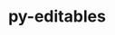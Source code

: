---
title: "py-editables"
layout: cache
categories: [package, develop]
meta: {"compilers": ["gcc@11.4.0", "gcc@7.3.1", "gcc@9.4.0", "none"], "num_specs": 181, "num_specs_by_stack": {"aws-isc": 2, "aws-isc-aarch64": 2, "data-vis-sdk": 9, "developer-tools-darwin": 8, "e4s": 27, "e4s-neoverse-v2": 10, "e4s-neoverse_v1": 8, "e4s-oneapi": 9, "e4s-power": 3, "hep": 10, "ml-darwin-aarch64-mps": 24, "ml-linux-aarch64-cpu": 30, "ml-linux-aarch64-cuda": 29, "ml-linux-x86_64-cpu": 26, "ml-linux-x86_64-cuda": 26, "ml-linux-x86_64-rocm": 18, "radiuss": 20, "root": 181}, "oss": ["amzn2", "sequoia", "ubuntu18.04", "ubuntu20.04", "ubuntu22.04", "ubuntu24.04"], "platforms": ["darwin", "linux"], "stacks": ["aws-isc", "aws-isc-aarch64", "data-vis-sdk", "developer-tools-darwin", "e4s", "e4s-neoverse-v2", "e4s-neoverse_v1", "e4s-oneapi", "e4s-power", "hep", "ml-darwin-aarch64-mps", "ml-linux-aarch64-cpu", "ml-linux-aarch64-cuda", "ml-linux-x86_64-cpu", "ml-linux-x86_64-cuda", "ml-linux-x86_64-rocm", "radiuss", "root"], "targets": ["aarch64", "neoverse_v1", "neoverse_v2", "ppc64le", "x86_64_v3"], "versions": ["0.5"]}
spec_details: [{"compiler": "none", "hash": "25ktszzqxfqcycybd5xafcwsm4tcqwqe", "os": "ubuntu24.04", "platform": "linux", "size": "-", "stacks": ["ml-linux-x86_64-cpu", "ml-linux-x86_64-cuda", "root"], "target": "x86_64_v3", "variants": ["build_system=python_pip"], "versions": ["0.5"]}, {"compiler": "none", "hash": "26wfiyw7ftwmch4ewnalbyfe2efypdc2", "os": "ubuntu18.04", "platform": "linux", "size": "-", "stacks": ["radiuss", "root"], "target": "x86_64_v3", "variants": ["build_system=python_pip"], "versions": ["0.5"]}, {"compiler": "none", "hash": "27hmwpf5ryegfi7abb2ag765r5nmfeer", "os": "ubuntu22.04", "platform": "linux", "size": "-", "stacks": ["e4s-neoverse-v2", "root"], "target": "neoverse_v2", "variants": ["build_system=python_pip"], "versions": ["0.5"]}, {"compiler": "none", "hash": "2ajg5efimkywiegi3ex772kj4sxb3cda", "os": "ubuntu24.04", "platform": "linux", "size": "-", "stacks": ["ml-linux-x86_64-cpu", "ml-linux-x86_64-cuda", "ml-linux-x86_64-rocm", "root"], "target": "x86_64_v3", "variants": ["build_system=python_pip"], "versions": ["0.5"]}, {"compiler": "none", "hash": "2jcmojidnsgwh7ofliugdv2wfk2sychg", "os": "ubuntu24.04", "platform": "linux", "size": "-", "stacks": ["ml-linux-aarch64-cpu", "root"], "target": "aarch64", "variants": ["build_system=python_pip"], "versions": ["0.5"]}, {"compiler": "none", "hash": "2vx4fn4fqkzzzdrng5jhhgue4ss5ang3", "os": "ubuntu24.04", "platform": "linux", "size": "-", "stacks": ["ml-linux-x86_64-cpu", "ml-linux-x86_64-cuda", "root"], "target": "x86_64_v3", "variants": ["build_system=python_pip"], "versions": ["0.5"]}, {"compiler": "none", "hash": "2xkhlerr2trbobilgjulgmp7ls7mh55u", "os": "ubuntu24.04", "platform": "linux", "size": "-", "stacks": ["ml-linux-aarch64-cpu", "ml-linux-aarch64-cuda", "root"], "target": "aarch64", "variants": ["build_system=python_pip"], "versions": ["0.5"]}, {"compiler": "none", "hash": "3dmwjbmzg7oxsww62do7rucfr6o4ypws", "os": "ubuntu22.04", "platform": "linux", "size": "-", "stacks": ["e4s-neoverse-v2", "root"], "target": "neoverse_v2", "variants": ["build_system=python_pip"], "versions": ["0.5"]}, {"compiler": "none", "hash": "3jitlhbrky6od33f4h7h5vdrt6kijkn2", "os": "ubuntu22.04", "platform": "linux", "size": "-", "stacks": ["e4s-neoverse-v2", "root"], "target": "neoverse_v2", "variants": ["build_system=python_pip"], "versions": ["0.5"]}, {"compiler": "none", "hash": "3wgrtfjl7rtapasohem57vzhsp6ikqkm", "os": "ubuntu22.04", "platform": "linux", "size": "-", "stacks": ["e4s", "root"], "target": "x86_64_v3", "variants": ["build_system=python_pip"], "versions": ["0.5"]}, {"compiler": "none", "hash": "4e3hghirheke4lxlee2pnngcahsfvvlx", "os": "ubuntu24.04", "platform": "linux", "size": "-", "stacks": ["ml-linux-aarch64-cpu", "ml-linux-aarch64-cuda", "root"], "target": "aarch64", "variants": ["build_system=python_pip"], "versions": ["0.5"]}, {"compiler": "none", "hash": "4mvys3okjoh23pmk5dzd5e3btrvvpc77", "os": "ubuntu24.04", "platform": "linux", "size": "-", "stacks": ["ml-linux-x86_64-cpu", "ml-linux-x86_64-cuda", "ml-linux-x86_64-rocm", "root"], "target": "x86_64_v3", "variants": ["build_system=python_pip"], "versions": ["0.5"]}, {"compiler": "none", "hash": "4tw2gtqncn76s7wlzc2mkjcclrchs7d4", "os": "ubuntu18.04", "platform": "linux", "size": "-", "stacks": ["radiuss", "root"], "target": "x86_64_v3", "variants": ["build_system=python_pip"], "versions": ["0.5"]}, {"compiler": "none", "hash": "4y3hipzgldy4bllodlw63ta5yrdfgeyi", "os": "ubuntu24.04", "platform": "linux", "size": "-", "stacks": ["ml-linux-aarch64-cpu", "ml-linux-aarch64-cuda", "root"], "target": "aarch64", "variants": ["build_system=python_pip"], "versions": ["0.5"]}, {"compiler": "none", "hash": "5vimuhmgamtnjochgonldsqb46frlshd", "os": "sequoia", "platform": "darwin", "size": "-", "stacks": ["ml-darwin-aarch64-mps", "root"], "target": "aarch64", "variants": ["build_system=python_pip"], "versions": ["0.5"]}, {"compiler": "none", "hash": "6kq3c6v5657nvzweg5hrxcwwdplxpm6l", "os": "ubuntu22.04", "platform": "linux", "size": "-", "stacks": ["hep", "root"], "target": "x86_64_v3", "variants": ["build_system=python_pip"], "versions": ["0.5"]}, {"compiler": "none", "hash": "6ktbuopfgcy7qky5dlqurdceb445b7p7", "os": "ubuntu22.04", "platform": "linux", "size": "-", "stacks": ["e4s-oneapi", "root"], "target": "x86_64_v3", "variants": ["build_system=python_pip"], "versions": ["0.5"]}, {"compiler": "gcc@11.4.0", "hash": "6qjrrpkihzfayqhfwopwwcujrrb3d5kf", "os": "ubuntu22.04", "platform": "linux", "size": "-", "stacks": ["e4s-neoverse_v1", "root"], "target": "neoverse_v1", "variants": ["build_system=python_pip"], "versions": ["0.5"]}, {"compiler": "none", "hash": "6rdph3235gp45lx5zvzg2ecwxgym2xpi", "os": "ubuntu18.04", "platform": "linux", "size": "-", "stacks": ["radiuss", "root"], "target": "x86_64_v3", "variants": ["build_system=python_pip"], "versions": ["0.5"]}, {"compiler": "gcc@7.3.1", "hash": "6z2ac2aujicgl3eyl2cknacv2rb3fkbw", "os": "amzn2", "platform": "linux", "size": "-", "stacks": ["aws-isc", "root"], "target": "x86_64_v3", "variants": ["build_system=python_pip"], "versions": ["0.5"]}, {"compiler": "none", "hash": "73svkpsyb6qxlho75xci7jyeudpsynmb", "os": "ubuntu22.04", "platform": "linux", "size": "-", "stacks": ["e4s-oneapi", "root"], "target": "x86_64_v3", "variants": ["build_system=python_pip"], "versions": ["0.5"]}, {"compiler": "none", "hash": "73w2fi4oi7fxqy6haclxvfvvhqan6sju", "os": "ubuntu24.04", "platform": "linux", "size": "-", "stacks": ["ml-linux-aarch64-cpu", "ml-linux-aarch64-cuda", "root"], "target": "aarch64", "variants": ["build_system=python_pip"], "versions": ["0.5"]}, {"compiler": "none", "hash": "75fyxlxuju33fptxpdpykslxc3sfyshi", "os": "ubuntu22.04", "platform": "linux", "size": "-", "stacks": ["e4s", "root"], "target": "x86_64_v3", "variants": ["build_system=python_pip"], "versions": ["0.5"]}, {"compiler": "none", "hash": "7cx5food3gde5las6elaaua4kn72piej", "os": "ubuntu22.04", "platform": "linux", "size": "-", "stacks": ["hep", "root"], "target": "x86_64_v3", "variants": ["build_system=python_pip"], "versions": ["0.5"]}, {"compiler": "none", "hash": "ak76nu46ah64zg6f5a223cgrafrdh3bn", "os": "ubuntu24.04", "platform": "linux", "size": "-", "stacks": ["ml-linux-x86_64-cpu", "ml-linux-x86_64-cuda", "ml-linux-x86_64-rocm", "root"], "target": "x86_64_v3", "variants": ["build_system=python_pip"], "versions": ["0.5"]}, {"compiler": "none", "hash": "aki5hkhw5qngta7hx2aevwkw2whczuoc", "os": "ubuntu24.04", "platform": "linux", "size": "-", "stacks": ["ml-linux-x86_64-cpu", "ml-linux-x86_64-cuda", "ml-linux-x86_64-rocm", "root"], "target": "x86_64_v3", "variants": ["build_system=python_pip"], "versions": ["0.5"]}, {"compiler": "none", "hash": "amaaaoj5llkkdsmxohlhpaj3q2hqcyjb", "os": "ubuntu24.04", "platform": "linux", "size": "-", "stacks": ["ml-linux-aarch64-cpu", "ml-linux-aarch64-cuda", "root"], "target": "aarch64", "variants": ["build_system=python_pip"], "versions": ["0.5"]}, {"compiler": "none", "hash": "aqsu3kqeqqd24tdmvjfhaqoxtb753fnf", "os": "ubuntu24.04", "platform": "linux", "size": "-", "stacks": ["ml-linux-x86_64-cpu", "ml-linux-x86_64-cuda", "root"], "target": "x86_64_v3", "variants": ["build_system=python_pip"], "versions": ["0.5"]}, {"compiler": "none", "hash": "arwipsmyfz7upmacb5eh3en5iai7e6ok", "os": "ubuntu22.04", "platform": "linux", "size": "-", "stacks": ["e4s", "root"], "target": "x86_64_v3", "variants": ["build_system=python_pip"], "versions": ["0.5"]}, {"compiler": "none", "hash": "bat6nieutydra5h4l27polhtinaasrqh", "os": "sequoia", "platform": "darwin", "size": "-", "stacks": ["developer-tools-darwin", "ml-darwin-aarch64-mps", "root"], "target": "aarch64", "variants": ["build_system=python_pip"], "versions": ["0.5"]}, {"compiler": "gcc@11.4.0", "hash": "bdowdnekpzsyskqfsxpt3loq6g5vyvrx", "os": "ubuntu22.04", "platform": "linux", "size": "-", "stacks": ["e4s-neoverse_v1", "root"], "target": "neoverse_v1", "variants": ["build_system=python_pip"], "versions": ["0.5"]}, {"compiler": "gcc@7.3.1", "hash": "bfe2jko3odozcwg4ldzeidd2fegnj6dp", "os": "amzn2", "platform": "linux", "size": "-", "stacks": ["aws-isc-aarch64", "root"], "target": "aarch64", "variants": ["build_system=python_pip"], "versions": ["0.5"]}, {"compiler": "none", "hash": "biagpoxpvby75nbelahdb3wjwoftbpxb", "os": "ubuntu24.04", "platform": "linux", "size": "-", "stacks": ["ml-linux-x86_64-cpu", "ml-linux-x86_64-cuda", "root"], "target": "x86_64_v3", "variants": ["build_system=python_pip"], "versions": ["0.5"]}, {"compiler": "none", "hash": "bj2h6iyhc5om7zj53vfom4amtreombut", "os": "ubuntu24.04", "platform": "linux", "size": "-", "stacks": ["ml-linux-aarch64-cpu", "ml-linux-aarch64-cuda", "root"], "target": "aarch64", "variants": ["build_system=python_pip"], "versions": ["0.5"]}, {"compiler": "none", "hash": "bjjjgbxq7oh2vhidqylfoblig4mynlpf", "os": "ubuntu24.04", "platform": "linux", "size": "-", "stacks": ["ml-linux-x86_64-cpu", "ml-linux-x86_64-rocm", "root"], "target": "x86_64_v3", "variants": ["build_system=python_pip"], "versions": ["0.5"]}, {"compiler": "none", "hash": "buuq4k5lun6yudfmhaizvum4mvot4wao", "os": "ubuntu24.04", "platform": "linux", "size": "-", "stacks": ["ml-linux-x86_64-cpu", "ml-linux-x86_64-cuda", "ml-linux-x86_64-rocm", "root"], "target": "x86_64_v3", "variants": ["build_system=python_pip"], "versions": ["0.5"]}, {"compiler": "none", "hash": "bwf37xtlrr6jzb5ip5bnh4fwukkpdqaa", "os": "ubuntu24.04", "platform": "linux", "size": "-", "stacks": ["ml-linux-aarch64-cpu", "ml-linux-aarch64-cuda", "root"], "target": "aarch64", "variants": ["build_system=python_pip"], "versions": ["0.5"]}, {"compiler": "none", "hash": "c2umtwxroaxozlq33nec26p5ajsjjo7x", "os": "ubuntu22.04", "platform": "linux", "size": "-", "stacks": ["e4s", "root"], "target": "x86_64_v3", "variants": ["build_system=python_pip"], "versions": ["0.5"]}, {"compiler": "none", "hash": "cawmk35wllw3xacpz7pgdg6ihcdnmmt6", "os": "ubuntu24.04", "platform": "linux", "size": "-", "stacks": ["ml-linux-aarch64-cpu", "ml-linux-aarch64-cuda", "root"], "target": "aarch64", "variants": ["build_system=python_pip"], "versions": ["0.5"]}, {"compiler": "none", "hash": "cewztvynq42dqviu5woxyaa6yab725xv", "os": "ubuntu24.04", "platform": "linux", "size": "-", "stacks": ["ml-linux-aarch64-cpu", "ml-linux-aarch64-cuda", "root"], "target": "aarch64", "variants": ["build_system=python_pip"], "versions": ["0.5"]}, {"compiler": "none", "hash": "cr7qzwyttwtfowaaju4ahyj27fvcxplj", "os": "ubuntu22.04", "platform": "linux", "size": "-", "stacks": ["e4s", "root"], "target": "x86_64_v3", "variants": ["build_system=python_pip"], "versions": ["0.5"]}, {"compiler": "none", "hash": "cxooiukw6n4evypwbedhou3zr7qjq53f", "os": "ubuntu22.04", "platform": "linux", "size": "-", "stacks": ["e4s", "root"], "target": "x86_64_v3", "variants": ["build_system=python_pip"], "versions": ["0.5"]}, {"compiler": "none", "hash": "d3p6lwnh4xzytottj6hv6y665ucyxlju", "os": "ubuntu22.04", "platform": "linux", "size": "-", "stacks": ["e4s", "root"], "target": "x86_64_v3", "variants": ["build_system=python_pip"], "versions": ["0.5"]}, {"compiler": "none", "hash": "d3ucb3ade7nel5oi2zu76lko6doyesqp", "os": "ubuntu24.04", "platform": "linux", "size": "-", "stacks": ["ml-linux-x86_64-cpu", "ml-linux-x86_64-cuda", "ml-linux-x86_64-rocm", "root"], "target": "x86_64_v3", "variants": ["build_system=python_pip"], "versions": ["0.5"]}, {"compiler": "none", "hash": "ddhlcoda26xumdq23ye7ervq4fqriqbb", "os": "ubuntu24.04", "platform": "linux", "size": "-", "stacks": ["ml-linux-x86_64-cpu", "ml-linux-x86_64-cuda", "ml-linux-x86_64-rocm", "root"], "target": "x86_64_v3", "variants": ["build_system=python_pip"], "versions": ["0.5"]}, {"compiler": "none", "hash": "detsobrt5pikgrkx7dncypgbq5kp7v6r", "os": "ubuntu24.04", "platform": "linux", "size": "-", "stacks": ["ml-linux-x86_64-cpu", "ml-linux-x86_64-cuda", "ml-linux-x86_64-rocm", "root"], "target": "x86_64_v3", "variants": ["build_system=python_pip"], "versions": ["0.5"]}, {"compiler": "none", "hash": "djxvg4m673yub4y2roybzyuuxbfmopta", "os": "ubuntu24.04", "platform": "linux", "size": "-", "stacks": ["ml-linux-aarch64-cpu", "ml-linux-aarch64-cuda", "root"], "target": "aarch64", "variants": ["build_system=python_pip"], "versions": ["0.5"]}, {"compiler": "none", "hash": "e2xhrtjjyouhejayxy46lrtjrkfaohse", "os": "ubuntu24.04", "platform": "linux", "size": "-", "stacks": ["ml-linux-aarch64-cpu", "ml-linux-aarch64-cuda", "root"], "target": "aarch64", "variants": ["build_system=python_pip"], "versions": ["0.5"]}, {"compiler": "none", "hash": "e7dyeeofyv2ooi4r3irooxdrvfphpsft", "os": "ubuntu24.04", "platform": "linux", "size": "-", "stacks": ["ml-linux-aarch64-cpu", "ml-linux-aarch64-cuda", "root"], "target": "aarch64", "variants": ["build_system=python_pip"], "versions": ["0.5"]}, {"compiler": "none", "hash": "eljk3l42b7gznvj5yffz26psysu4a7o2", "os": "ubuntu24.04", "platform": "linux", "size": "-", "stacks": ["ml-linux-aarch64-cpu", "ml-linux-aarch64-cuda", "root"], "target": "aarch64", "variants": ["build_system=python_pip"], "versions": ["0.5"]}, {"compiler": "none", "hash": "elvo3shbkejvzpzlfbtbjqcnfrmezp24", "os": "sequoia", "platform": "darwin", "size": "-", "stacks": ["ml-darwin-aarch64-mps", "root"], "target": "aarch64", "variants": ["build_system=python_pip"], "versions": ["0.5"]}, {"compiler": "none", "hash": "epckujae4hgf4pdrsnx25csevzrwj2ji", "os": "ubuntu22.04", "platform": "linux", "size": "-", "stacks": ["e4s", "root"], "target": "x86_64_v3", "variants": ["build_system=python_pip"], "versions": ["0.5"]}, {"compiler": "gcc@9.4.0", "hash": "f3xb3ncb5delopmkgcayvgvyrbmkagzt", "os": "ubuntu20.04", "platform": "linux", "size": "-", "stacks": ["e4s-power", "root"], "target": "ppc64le", "variants": ["build_system=python_pip"], "versions": ["0.5"]}, {"compiler": "none", "hash": "f4g5jfg646wbo23brnqroih5fh34rc4i", "os": "sequoia", "platform": "darwin", "size": "-", "stacks": ["ml-darwin-aarch64-mps", "root"], "target": "aarch64", "variants": ["build_system=python_pip"], "versions": ["0.5"]}, {"compiler": "none", "hash": "f5oyjiyskd62wp7mr7hveq52junkssq4", "os": "sequoia", "platform": "darwin", "size": "-", "stacks": ["ml-darwin-aarch64-mps", "root"], "target": "aarch64", "variants": ["build_system=python_pip"], "versions": ["0.5"]}, {"compiler": "none", "hash": "fdqt6blwmvzeirtfse6zkaodabweihdn", "os": "ubuntu22.04", "platform": "linux", "size": "-", "stacks": ["e4s", "root"], "target": "x86_64_v3", "variants": ["build_system=python_pip"], "versions": ["0.5"]}, {"compiler": "none", "hash": "ff322aae6x2rvjymkn4trwztfsoylxac", "os": "ubuntu24.04", "platform": "linux", "size": "-", "stacks": ["ml-linux-x86_64-cpu", "ml-linux-x86_64-cuda", "ml-linux-x86_64-rocm", "root"], "target": "x86_64_v3", "variants": ["build_system=python_pip"], "versions": ["0.5"]}, {"compiler": "none", "hash": "fiile2bnwp767uwx3ks5xnodp4blwvel", "os": "ubuntu20.04", "platform": "linux", "size": "-", "stacks": ["data-vis-sdk", "root"], "target": "x86_64_v3", "variants": ["build_system=python_pip"], "versions": ["0.5"]}, {"compiler": "none", "hash": "fnr5fiwy2a66n4qvx6s4qosmtfc2w646", "os": "ubuntu22.04", "platform": "linux", "size": "-", "stacks": ["e4s", "root"], "target": "x86_64_v3", "variants": ["build_system=python_pip"], "versions": ["0.5"]}, {"compiler": "none", "hash": "g5g7bk7syiofhf4tlfj5xvfexdmpexnt", "os": "ubuntu18.04", "platform": "linux", "size": "-", "stacks": ["radiuss", "root"], "target": "x86_64_v3", "variants": ["build_system=python_pip"], "versions": ["0.5"]}, {"compiler": "none", "hash": "gafcvt7hmnryg5leiv3ya5nutu6j5wsl", "os": "ubuntu24.04", "platform": "linux", "size": "-", "stacks": ["ml-linux-aarch64-cpu", "ml-linux-aarch64-cuda", "root"], "target": "aarch64", "variants": ["build_system=python_pip"], "versions": ["0.5"]}, {"compiler": "none", "hash": "gcabs6fl2js5gny6ujldnab4eees2p35", "os": "ubuntu22.04", "platform": "linux", "size": "-", "stacks": ["e4s-oneapi", "root"], "target": "x86_64_v3", "variants": ["build_system=python_pip"], "versions": ["0.5"]}, {"compiler": "none", "hash": "gmdzrnu2m772kudnmvurmngogw5lww3g", "os": "ubuntu22.04", "platform": "linux", "size": "-", "stacks": ["e4s-neoverse-v2", "root"], "target": "neoverse_v2", "variants": ["build_system=python_pip"], "versions": ["0.5"]}, {"compiler": "none", "hash": "gpwsrtw3sehj4un32xyvrzj44z5prpzl", "os": "ubuntu24.04", "platform": "linux", "size": "-", "stacks": ["ml-linux-aarch64-cpu", "ml-linux-aarch64-cuda", "root"], "target": "aarch64", "variants": ["build_system=python_pip"], "versions": ["0.5"]}, {"compiler": "gcc@7.3.1", "hash": "grlv27ckakqyzyvzmxc4iaiixo77r4oi", "os": "amzn2", "platform": "linux", "size": "-", "stacks": ["aws-isc", "root"], "target": "x86_64_v3", "variants": ["build_system=python_pip"], "versions": ["0.5"]}, {"compiler": "none", "hash": "gyvayypihffc3u7glvtxuui3swjksnoq", "os": "ubuntu24.04", "platform": "linux", "size": "-", "stacks": ["ml-linux-x86_64-cpu", "ml-linux-x86_64-cuda", "root"], "target": "x86_64_v3", "variants": ["build_system=python_pip"], "versions": ["0.5"]}, {"compiler": "none", "hash": "h4ie7nrr2vozccwhlumqdpbhwksvbjow", "os": "ubuntu22.04", "platform": "linux", "size": "-", "stacks": ["e4s-neoverse-v2", "root"], "target": "neoverse_v2", "variants": ["build_system=python_pip"], "versions": ["0.5"]}, {"compiler": "none", "hash": "h5zveovkggzbeg2idyzfk7jitnzd4pjk", "os": "ubuntu22.04", "platform": "linux", "size": "-", "stacks": ["e4s", "root"], "target": "x86_64_v3", "variants": ["build_system=python_pip"], "versions": ["0.5"]}, {"compiler": "gcc@11.4.0", "hash": "h7k4b6utudjwancpo2hhn4iowf53ewfl", "os": "ubuntu22.04", "platform": "linux", "size": "-", "stacks": ["e4s-neoverse_v1", "root"], "target": "neoverse_v1", "variants": ["build_system=python_pip"], "versions": ["0.5"]}, {"compiler": "none", "hash": "hgszjngvkomdu5vi7yy3p4uuuuvkjwsr", "os": "ubuntu22.04", "platform": "linux", "size": "-", "stacks": ["e4s-oneapi", "root"], "target": "x86_64_v3", "variants": ["build_system=python_pip"], "versions": ["0.5"]}, {"compiler": "none", "hash": "hlvyxby4vln4troesy74wondybel33cf", "os": "ubuntu24.04", "platform": "linux", "size": "-", "stacks": ["ml-linux-x86_64-cpu", "ml-linux-x86_64-cuda", "root"], "target": "x86_64_v3", "variants": ["build_system=python_pip"], "versions": ["0.5"]}, {"compiler": "none", "hash": "hnwoq3y6pxbh7ph7quhgozkyj3hvlglf", "os": "ubuntu20.04", "platform": "linux", "size": "-", "stacks": ["data-vis-sdk", "root"], "target": "x86_64_v3", "variants": ["build_system=python_pip"], "versions": ["0.5"]}, {"compiler": "none", "hash": "i63olcipdyjlptgfcwuzwz2sbme6vrca", "os": "ubuntu18.04", "platform": "linux", "size": "-", "stacks": ["radiuss", "root"], "target": "x86_64_v3", "variants": ["build_system=python_pip"], "versions": ["0.5"]}, {"compiler": "none", "hash": "i6dgsj4uhogigcif44fw4rsilsugmvkf", "os": "ubuntu24.04", "platform": "linux", "size": "-", "stacks": ["ml-linux-aarch64-cpu", "ml-linux-aarch64-cuda", "root"], "target": "aarch64", "variants": ["build_system=python_pip"], "versions": ["0.5"]}, {"compiler": "none", "hash": "ibm44rxgs47p3mrmcqpn2gj4yfhthxgj", "os": "ubuntu22.04", "platform": "linux", "size": "-", "stacks": ["e4s", "root"], "target": "x86_64_v3", "variants": ["build_system=python_pip"], "versions": ["0.5"]}, {"compiler": "none", "hash": "ifhidnj3sqkasugsmzbdjfsb3aiqt4kq", "os": "ubuntu22.04", "platform": "linux", "size": "-", "stacks": ["e4s-neoverse-v2", "root"], "target": "neoverse_v2", "variants": ["build_system=python_pip"], "versions": ["0.5"]}, {"compiler": "none", "hash": "ih5u2yu6jnaldjyio47yrxckttd6yqex", "os": "ubuntu18.04", "platform": "linux", "size": "-", "stacks": ["radiuss", "root"], "target": "x86_64_v3", "variants": ["build_system=python_pip"], "versions": ["0.5"]}, {"compiler": "gcc@9.4.0", "hash": "iq3pxxwvj6glm2p5tddsmctuspt4mp75", "os": "ubuntu20.04", "platform": "linux", "size": "-", "stacks": ["e4s-power", "root"], "target": "ppc64le", "variants": ["build_system=python_pip"], "versions": ["0.5"]}, {"compiler": "none", "hash": "itazuu3vkzolvlb3p272x63zjevtglca", "os": "ubuntu20.04", "platform": "linux", "size": "-", "stacks": ["data-vis-sdk", "root"], "target": "x86_64_v3", "variants": ["build_system=python_pip"], "versions": ["0.5"]}, {"compiler": "none", "hash": "iyfunf5nbmrsuejswv726nyo6cqg6asn", "os": "ubuntu22.04", "platform": "linux", "size": "-", "stacks": ["e4s", "root"], "target": "x86_64_v3", "variants": ["build_system=python_pip"], "versions": ["0.5"]}, {"compiler": "none", "hash": "iz6hlj4mrcjwjz5hcauqyn6skc3bwgxl", "os": "ubuntu22.04", "platform": "linux", "size": "-", "stacks": ["hep", "root"], "target": "x86_64_v3", "variants": ["build_system=python_pip"], "versions": ["0.5"]}, {"compiler": "none", "hash": "jezq7m2rkx6enz47bf2geev5xypvjkne", "os": "ubuntu24.04", "platform": "linux", "size": "-", "stacks": ["ml-linux-aarch64-cpu", "ml-linux-aarch64-cuda", "root"], "target": "aarch64", "variants": ["build_system=python_pip"], "versions": ["0.5"]}, {"compiler": "none", "hash": "jso34572sjbijjdtw2si64bpaqeknfgy", "os": "ubuntu22.04", "platform": "linux", "size": "-", "stacks": ["e4s", "root"], "target": "x86_64_v3", "variants": ["build_system=python_pip"], "versions": ["0.5"]}, {"compiler": "none", "hash": "jw2fegavtropmkeeero2iudcmboisydh", "os": "ubuntu24.04", "platform": "linux", "size": "-", "stacks": ["ml-linux-x86_64-cpu", "ml-linux-x86_64-cuda", "ml-linux-x86_64-rocm", "root"], "target": "x86_64_v3", "variants": ["build_system=python_pip"], "versions": ["0.5"]}, {"compiler": "none", "hash": "k4bbrx7yqpzjryh3i5y7cne3iu6fwzpx", "os": "ubuntu24.04", "platform": "linux", "size": "-", "stacks": ["ml-linux-x86_64-cpu", "ml-linux-x86_64-cuda", "ml-linux-x86_64-rocm", "root"], "target": "x86_64_v3", "variants": ["build_system=python_pip"], "versions": ["0.5"]}, {"compiler": "none", "hash": "k7fszcylkzdbz4ftq7mqttnrsunbzjtl", "os": "ubuntu24.04", "platform": "linux", "size": "-", "stacks": ["ml-linux-x86_64-cpu", "ml-linux-x86_64-cuda", "ml-linux-x86_64-rocm", "root"], "target": "x86_64_v3", "variants": ["build_system=python_pip"], "versions": ["0.5"]}, {"compiler": "none", "hash": "kejp7f67mbcxhhw447a7izrl4xwvdfis", "os": "ubuntu22.04", "platform": "linux", "size": "-", "stacks": ["e4s", "root"], "target": "x86_64_v3", "variants": ["build_system=python_pip"], "versions": ["0.5"]}, {"compiler": "none", "hash": "knaj5hbkv7vgxpb7jre4twqyfecpayou", "os": "ubuntu22.04", "platform": "linux", "size": "-", "stacks": ["e4s", "root"], "target": "x86_64_v3", "variants": ["build_system=python_pip"], "versions": ["0.5"]}, {"compiler": "none", "hash": "kr3mhcvodgtzb46fmncvgbx6uswdjzs3", "os": "sequoia", "platform": "darwin", "size": "-", "stacks": ["ml-darwin-aarch64-mps", "root"], "target": "aarch64", "variants": ["build_system=python_pip"], "versions": ["0.5"]}, {"compiler": "none", "hash": "kwnpz5cflnyr2bh25vpcboarzfsme5i2", "os": "sequoia", "platform": "darwin", "size": "-", "stacks": ["developer-tools-darwin", "ml-darwin-aarch64-mps", "root"], "target": "aarch64", "variants": ["build_system=python_pip"], "versions": ["0.5"]}, {"compiler": "gcc@11.4.0", "hash": "l7wvmtiq5hxspuzoszm2omuwcnom2vqq", "os": "ubuntu22.04", "platform": "linux", "size": "-", "stacks": ["e4s-neoverse_v1", "root"], "target": "neoverse_v1", "variants": ["build_system=python_pip"], "versions": ["0.5"]}, {"compiler": "none", "hash": "ljf3634sqcz6fbtzx3vjsmb4um577vm3", "os": "ubuntu18.04", "platform": "linux", "size": "-", "stacks": ["radiuss", "root"], "target": "x86_64_v3", "variants": ["build_system=python_pip"], "versions": ["0.5"]}, {"compiler": "gcc@11.4.0", "hash": "lkl4uksefiupo4xw55aq3unqvl4ghtuv", "os": "ubuntu22.04", "platform": "linux", "size": "-", "stacks": ["e4s-neoverse_v1", "root"], "target": "neoverse_v1", "variants": ["build_system=python_pip"], "versions": ["0.5"]}, {"compiler": "none", "hash": "lojcwirbyzmpeprljnwq4fqhicwgwnq5", "os": "ubuntu24.04", "platform": "linux", "size": "-", "stacks": ["ml-linux-aarch64-cpu", "ml-linux-aarch64-cuda", "root"], "target": "aarch64", "variants": ["build_system=python_pip"], "versions": ["0.5"]}, {"compiler": "none", "hash": "lsjyvm3emjwamz37r3l6yuh7zp6ukw3g", "os": "ubuntu22.04", "platform": "linux", "size": "-", "stacks": ["e4s-oneapi", "root"], "target": "x86_64_v3", "variants": ["build_system=python_pip"], "versions": ["0.5"]}, {"compiler": "none", "hash": "lsq3tubziahltg2dch7wnykrtwuq46cv", "os": "ubuntu20.04", "platform": "linux", "size": "-", "stacks": ["data-vis-sdk", "root"], "target": "x86_64_v3", "variants": ["build_system=python_pip"], "versions": ["0.5"]}, {"compiler": "none", "hash": "m24nloapklcxmb3y4iqyb6ujehhawdwl", "os": "ubuntu22.04", "platform": "linux", "size": "-", "stacks": ["e4s-oneapi", "root"], "target": "x86_64_v3", "variants": ["build_system=python_pip"], "versions": ["0.5"]}, {"compiler": "none", "hash": "mgpfswbzd4kigdtltzhp73gozpelt5os", "os": "ubuntu18.04", "platform": "linux", "size": "-", "stacks": ["radiuss", "root"], "target": "x86_64_v3", "variants": ["build_system=python_pip"], "versions": ["0.5"]}, {"compiler": "none", "hash": "mkzu6sx5uezudn64c26szizb4q7nzxpk", "os": "sequoia", "platform": "darwin", "size": "-", "stacks": ["ml-darwin-aarch64-mps", "root"], "target": "aarch64", "variants": ["build_system=python_pip"], "versions": ["0.5"]}, {"compiler": "none", "hash": "muwrf2fihj5ivrqutjczerjr2skfq4or", "os": "ubuntu24.04", "platform": "linux", "size": "-", "stacks": ["ml-linux-aarch64-cpu", "ml-linux-aarch64-cuda", "root"], "target": "aarch64", "variants": ["build_system=python_pip"], "versions": ["0.5"]}, {"compiler": "none", "hash": "n4pmzbyt7dvcyqxjoc24ehzcb7mpzvhz", "os": "ubuntu22.04", "platform": "linux", "size": "-", "stacks": ["e4s-neoverse-v2", "root"], "target": "neoverse_v2", "variants": ["build_system=python_pip"], "versions": ["0.5"]}, {"compiler": "none", "hash": "nfkgvl3kux3waoieff7njg5gkvrrcfvw", "os": "ubuntu24.04", "platform": "linux", "size": "-", "stacks": ["ml-linux-x86_64-cpu", "ml-linux-x86_64-cuda", "root"], "target": "x86_64_v3", "variants": ["build_system=python_pip"], "versions": ["0.5"]}, {"compiler": "none", "hash": "nlnoax4cjqxal6ricxaruxfpuwlswbx2", "os": "ubuntu22.04", "platform": "linux", "size": "-", "stacks": ["e4s-oneapi", "root"], "target": "x86_64_v3", "variants": ["build_system=python_pip"], "versions": ["0.5"]}, {"compiler": "none", "hash": "o2dgdr54basx64oqewmmpm2cql63zpp6", "os": "ubuntu22.04", "platform": "linux", "size": "-", "stacks": ["e4s", "root"], "target": "x86_64_v3", "variants": ["build_system=python_pip"], "versions": ["0.5"]}, {"compiler": "none", "hash": "o5lordtx2fjc3sfnlswx6z3sns4bxyiu", "os": "ubuntu24.04", "platform": "linux", "size": "-", "stacks": ["ml-linux-aarch64-cpu", "ml-linux-aarch64-cuda", "root"], "target": "aarch64", "variants": ["build_system=python_pip"], "versions": ["0.5"]}, {"compiler": "none", "hash": "odjgnmvllxv3pi6jrqr2simxtmueudr4", "os": "sequoia", "platform": "darwin", "size": "-", "stacks": ["ml-darwin-aarch64-mps", "root"], "target": "aarch64", "variants": ["build_system=python_pip"], "versions": ["0.5"]}, {"compiler": "none", "hash": "oih7nin2es7ojaf2uvjt6jelzz7hfg5d", "os": "ubuntu22.04", "platform": "linux", "size": "-", "stacks": ["hep", "root"], "target": "x86_64_v3", "variants": ["build_system=python_pip"], "versions": ["0.5"]}, {"compiler": "none", "hash": "oslgjdg3qrbkptzclum5572ktvfyvrvd", "os": "ubuntu18.04", "platform": "linux", "size": "-", "stacks": ["radiuss", "root"], "target": "x86_64_v3", "variants": ["build_system=python_pip"], "versions": ["0.5"]}, {"compiler": "gcc@7.3.1", "hash": "ourm5o62mzdjb3ki4vsmxvhygpy3rnkf", "os": "amzn2", "platform": "linux", "size": "-", "stacks": ["aws-isc-aarch64", "root"], "target": "aarch64", "variants": ["build_system=python_pip"], "versions": ["0.5"]}, {"compiler": "none", "hash": "oxbtfgdmnzlfsx7mwmo7r4xnw662mjsp", "os": "ubuntu22.04", "platform": "linux", "size": "-", "stacks": ["e4s", "root"], "target": "x86_64_v3", "variants": ["build_system=python_pip"], "versions": ["0.5"]}, {"compiler": "none", "hash": "p3rsdmefdkkcifagr5dctc5bun22mlv7", "os": "ubuntu18.04", "platform": "linux", "size": "-", "stacks": ["radiuss", "root"], "target": "x86_64_v3", "variants": ["build_system=python_pip"], "versions": ["0.5"]}, {"compiler": "none", "hash": "p54pq6fi5437elozjnsfb2wybxr2xa5v", "os": "ubuntu24.04", "platform": "linux", "size": "-", "stacks": ["ml-linux-aarch64-cpu", "ml-linux-aarch64-cuda", "root"], "target": "aarch64", "variants": ["build_system=python_pip"], "versions": ["0.5"]}, {"compiler": "none", "hash": "p76fygfrwv5uojeh4tpwzyx36kloehos", "os": "ubuntu22.04", "platform": "linux", "size": "-", "stacks": ["hep", "root"], "target": "x86_64_v3", "variants": ["build_system=python_pip"], "versions": ["0.5"]}, {"compiler": "none", "hash": "pchgcd3klmxfcsqe3jnfaedlz5mddnd3", "os": "ubuntu22.04", "platform": "linux", "size": "-", "stacks": ["e4s", "root"], "target": "x86_64_v3", "variants": ["build_system=python_pip"], "versions": ["0.5"]}, {"compiler": "none", "hash": "pkuswkrowgtfjapdtouz7eacwxqptwei", "os": "ubuntu22.04", "platform": "linux", "size": "-", "stacks": ["hep", "root"], "target": "x86_64_v3", "variants": ["build_system=python_pip"], "versions": ["0.5"]}, {"compiler": "none", "hash": "pyqspintjpdh4gobxygdcfuj6mrwvjbx", "os": "ubuntu22.04", "platform": "linux", "size": "-", "stacks": ["hep", "root"], "target": "x86_64_v3", "variants": ["build_system=python_pip"], "versions": ["0.5"]}, {"compiler": "none", "hash": "pyqw65vy3i5a3wwkfkcqvr2432pinsfe", "os": "sequoia", "platform": "darwin", "size": "-", "stacks": ["ml-darwin-aarch64-mps", "root"], "target": "aarch64", "variants": ["build_system=python_pip"], "versions": ["0.5"]}, {"compiler": "none", "hash": "qcluulgiqxm2nfcg3kfvzoepne3hqb66", "os": "ubuntu24.04", "platform": "linux", "size": "-", "stacks": ["ml-linux-aarch64-cpu", "ml-linux-aarch64-cuda", "root"], "target": "aarch64", "variants": ["build_system=python_pip"], "versions": ["0.5"]}, {"compiler": "none", "hash": "qelh65osltdi42gix2pfissnpy5vhgrn", "os": "sequoia", "platform": "darwin", "size": "-", "stacks": ["developer-tools-darwin", "ml-darwin-aarch64-mps", "root"], "target": "aarch64", "variants": ["build_system=python_pip"], "versions": ["0.5"]}, {"compiler": "none", "hash": "qf4rq7rdtkkkia3kwphpurlqnegq5mqo", "os": "ubuntu20.04", "platform": "linux", "size": "-", "stacks": ["data-vis-sdk", "root"], "target": "x86_64_v3", "variants": ["build_system=python_pip"], "versions": ["0.5"]}, {"compiler": "none", "hash": "qla6ifwf3ofjlvw3emqzum2rhuy2ta6h", "os": "ubuntu20.04", "platform": "linux", "size": "-", "stacks": ["data-vis-sdk", "root"], "target": "x86_64_v3", "variants": ["build_system=python_pip"], "versions": ["0.5"]}, {"compiler": "none", "hash": "qrmcfj4b5jvobkeu73h4m3i7miubl3db", "os": "ubuntu18.04", "platform": "linux", "size": "-", "stacks": ["radiuss", "root"], "target": "x86_64_v3", "variants": ["build_system=python_pip"], "versions": ["0.5"]}, {"compiler": "none", "hash": "qvmrotytb3ohiknexwtbsal5q2adynmc", "os": "ubuntu24.04", "platform": "linux", "size": "-", "stacks": ["ml-linux-x86_64-cuda", "ml-linux-x86_64-rocm", "root"], "target": "x86_64_v3", "variants": ["build_system=python_pip"], "versions": ["0.5"]}, {"compiler": "none", "hash": "qxnefsdzbpq6dkdgwur3ghmfkyv2rhul", "os": "ubuntu22.04", "platform": "linux", "size": "-", "stacks": ["hep", "root"], "target": "x86_64_v3", "variants": ["build_system=python_pip"], "versions": ["0.5"]}, {"compiler": "none", "hash": "qz3obszn7dq7c2bml7uspd3p37jgchpv", "os": "ubuntu24.04", "platform": "linux", "size": "-", "stacks": ["ml-linux-aarch64-cpu", "ml-linux-aarch64-cuda", "root"], "target": "aarch64", "variants": ["build_system=python_pip"], "versions": ["0.5"]}, {"compiler": "none", "hash": "r4r7c4zp3peribf25msp4ytsgevikgxu", "os": "ubuntu22.04", "platform": "linux", "size": "-", "stacks": ["e4s-neoverse-v2", "root"], "target": "neoverse_v2", "variants": ["build_system=python_pip"], "versions": ["0.5"]}, {"compiler": "none", "hash": "r52zekhniytjrr6pecxfska4ntdxhvcl", "os": "ubuntu24.04", "platform": "linux", "size": "-", "stacks": ["ml-linux-aarch64-cpu", "ml-linux-aarch64-cuda", "root"], "target": "aarch64", "variants": ["build_system=python_pip"], "versions": ["0.5"]}, {"compiler": "none", "hash": "r5rrqm4k74yftuclpwsn2m4doydtxbai", "os": "ubuntu18.04", "platform": "linux", "size": "-", "stacks": ["radiuss", "root"], "target": "x86_64_v3", "variants": ["build_system=python_pip"], "versions": ["0.5"]}, {"compiler": "gcc@11.4.0", "hash": "rhebfgjyjvnv6mex2msoiwrr5qk3qjcc", "os": "ubuntu22.04", "platform": "linux", "size": "-", "stacks": ["e4s-neoverse_v1", "root"], "target": "neoverse_v1", "variants": ["build_system=python_pip"], "versions": ["0.5"]}, {"compiler": "none", "hash": "riwut3glnwngw3znsyolhtl5jbbj3jzs", "os": "ubuntu22.04", "platform": "linux", "size": "-", "stacks": ["e4s-oneapi", "root"], "target": "x86_64_v3", "variants": ["build_system=python_pip"], "versions": ["0.5"]}, {"compiler": "none", "hash": "rjhm2ctksjhjir25piemnxmqkzyinpw7", "os": "ubuntu22.04", "platform": "linux", "size": "-", "stacks": ["e4s", "root"], "target": "x86_64_v3", "variants": ["build_system=python_pip"], "versions": ["0.5"]}, {"compiler": "gcc@11.4.0", "hash": "rkyebq3jbzmrgg2pwj2trscy24bpf2mg", "os": "ubuntu22.04", "platform": "linux", "size": "-", "stacks": ["e4s-neoverse_v1", "root"], "target": "neoverse_v1", "variants": ["build_system=python_pip"], "versions": ["0.5"]}, {"compiler": "none", "hash": "rrguldxlondycopnwulgshsunufnr6yb", "os": "ubuntu18.04", "platform": "linux", "size": "-", "stacks": ["radiuss", "root"], "target": "x86_64_v3", "variants": ["build_system=python_pip"], "versions": ["0.5"]}, {"compiler": "none", "hash": "ruwjnhgaxczm5vvwvk6fqyhw3niztzp3", "os": "ubuntu18.04", "platform": "linux", "size": "-", "stacks": ["radiuss", "root"], "target": "x86_64_v3", "variants": ["build_system=python_pip"], "versions": ["0.5"]}, {"compiler": "none", "hash": "s2mhueojmaqpggtactyqkygugo3wgh7x", "os": "ubuntu24.04", "platform": "linux", "size": "-", "stacks": ["ml-linux-x86_64-cpu", "ml-linux-x86_64-cuda", "ml-linux-x86_64-rocm", "root"], "target": "x86_64_v3", "variants": ["build_system=python_pip"], "versions": ["0.5"]}, {"compiler": "none", "hash": "s6epqeizbimbunamzt4r6jz4vn2gfxxw", "os": "ubuntu24.04", "platform": "linux", "size": "-", "stacks": ["ml-linux-aarch64-cpu", "ml-linux-aarch64-cuda", "root"], "target": "aarch64", "variants": ["build_system=python_pip"], "versions": ["0.5"]}, {"compiler": "none", "hash": "sb4slhvjxxd2vzkz5fvbbfpcsd5dgbti", "os": "ubuntu24.04", "platform": "linux", "size": "-", "stacks": ["ml-linux-x86_64-cpu", "ml-linux-x86_64-cuda", "root"], "target": "x86_64_v3", "variants": ["build_system=python_pip"], "versions": ["0.5"]}, {"compiler": "none", "hash": "sbzoli7sc7bwjkrrpgt5rw4oubm2khxx", "os": "ubuntu22.04", "platform": "linux", "size": "-", "stacks": ["e4s", "root"], "target": "x86_64_v3", "variants": ["build_system=python_pip"], "versions": ["0.5"]}, {"compiler": "none", "hash": "schj2tqdc4mx2eo4tlrk7o43zrusqhhh", "os": "ubuntu24.04", "platform": "linux", "size": "-", "stacks": ["ml-linux-x86_64-cpu", "ml-linux-x86_64-cuda", "ml-linux-x86_64-rocm", "root"], "target": "x86_64_v3", "variants": ["build_system=python_pip"], "versions": ["0.5"]}, {"compiler": "none", "hash": "shhjfhr3b5ryl6aw4sfism75rwdy2mfi", "os": "ubuntu24.04", "platform": "linux", "size": "-", "stacks": ["ml-linux-x86_64-cpu", "ml-linux-x86_64-cuda", "ml-linux-x86_64-rocm", "root"], "target": "x86_64_v3", "variants": ["build_system=python_pip"], "versions": ["0.5"]}, {"compiler": "none", "hash": "snjferowp2zygpb7otvnaagwkuejhcuk", "os": "ubuntu24.04", "platform": "linux", "size": "-", "stacks": ["ml-linux-aarch64-cpu", "ml-linux-aarch64-cuda", "root"], "target": "aarch64", "variants": ["build_system=python_pip"], "versions": ["0.5"]}, {"compiler": "none", "hash": "srnwbgalliy5r6koqxitvzup4vysovop", "os": "ubuntu22.04", "platform": "linux", "size": "-", "stacks": ["e4s", "root"], "target": "x86_64_v3", "variants": ["build_system=python_pip"], "versions": ["0.5"]}, {"compiler": "none", "hash": "svg53jmuxcjdafk2rpfgevfkqvdcks24", "os": "ubuntu22.04", "platform": "linux", "size": "-", "stacks": ["e4s", "root"], "target": "x86_64_v3", "variants": ["build_system=python_pip"], "versions": ["0.5"]}, {"compiler": "none", "hash": "svxgyw6g4owyvh6jtl4xfa4peo6sd2zi", "os": "ubuntu24.04", "platform": "linux", "size": "-", "stacks": ["ml-linux-aarch64-cpu", "ml-linux-aarch64-cuda", "root"], "target": "aarch64", "variants": ["build_system=python_pip"], "versions": ["0.5"]}, {"compiler": "none", "hash": "sz2lb57w5cu7kkloidpsjnj6dccmgixk", "os": "ubuntu20.04", "platform": "linux", "size": "-", "stacks": ["data-vis-sdk", "root"], "target": "x86_64_v3", "variants": ["build_system=python_pip"], "versions": ["0.5"]}, {"compiler": "none", "hash": "tb5wyf4kgnmv3emvjpg6vqk2b2duck66", "os": "sequoia", "platform": "darwin", "size": "-", "stacks": ["developer-tools-darwin", "ml-darwin-aarch64-mps", "root"], "target": "aarch64", "variants": ["build_system=python_pip"], "versions": ["0.5"]}, {"compiler": "none", "hash": "tbksyyfsm5ok4ptm4lj27iaz2cugbwd6", "os": "ubuntu20.04", "platform": "linux", "size": "-", "stacks": ["data-vis-sdk", "root"], "target": "x86_64_v3", "variants": ["build_system=python_pip"], "versions": ["0.5"]}, {"compiler": "none", "hash": "tg27xbhkllufca5bbdf22ocq53spozrp", "os": "ubuntu18.04", "platform": "linux", "size": "-", "stacks": ["radiuss", "root"], "target": "x86_64_v3", "variants": ["build_system=python_pip"], "versions": ["0.5"]}, {"compiler": "none", "hash": "tipmbrx3vq7qqpjx2qxd37bpj4uwguol", "os": "sequoia", "platform": "darwin", "size": "-", "stacks": ["ml-darwin-aarch64-mps", "root"], "target": "aarch64", "variants": ["build_system=python_pip"], "versions": ["0.5"]}, {"compiler": "none", "hash": "tkz2bgk5ytiy22pvjqinx2zaotpjm5ow", "os": "ubuntu18.04", "platform": "linux", "size": "-", "stacks": ["radiuss", "root"], "target": "x86_64_v3", "variants": ["build_system=python_pip"], "versions": ["0.5"]}, {"compiler": "none", "hash": "tp5afdkuabduoiccj2q7qtwk27chzhbg", "os": "ubuntu22.04", "platform": "linux", "size": "-", "stacks": ["hep", "root"], "target": "x86_64_v3", "variants": ["build_system=python_pip"], "versions": ["0.5"]}, {"compiler": "none", "hash": "tqaxfc2du5s7hgiecmwkiunx324blcdq", "os": "sequoia", "platform": "darwin", "size": "-", "stacks": ["ml-darwin-aarch64-mps", "root"], "target": "aarch64", "variants": ["build_system=python_pip"], "versions": ["0.5"]}, {"compiler": "none", "hash": "txfmflcj5uxypyntvn7aavzbh43i5ahk", "os": "ubuntu22.04", "platform": "linux", "size": "-", "stacks": ["e4s-neoverse-v2", "root"], "target": "neoverse_v2", "variants": ["build_system=python_pip"], "versions": ["0.5"]}, {"compiler": "none", "hash": "txvqf52yavcacmckd76jntowqjjhpvyn", "os": "ubuntu24.04", "platform": "linux", "size": "-", "stacks": ["ml-linux-x86_64-cpu", "ml-linux-x86_64-cuda", "root"], "target": "x86_64_v3", "variants": ["build_system=python_pip"], "versions": ["0.5"]}, {"compiler": "none", "hash": "ug25ry5t2x4kwxavnmcp2yi6wd5qi5i7", "os": "ubuntu18.04", "platform": "linux", "size": "-", "stacks": ["radiuss", "root"], "target": "x86_64_v3", "variants": ["build_system=python_pip"], "versions": ["0.5"]}, {"compiler": "none", "hash": "umsh2ywzjf4uxu6ntchxljsuu4frmlve", "os": "ubuntu22.04", "platform": "linux", "size": "-", "stacks": ["e4s", "root"], "target": "x86_64_v3", "variants": ["build_system=python_pip"], "versions": ["0.5"]}, {"compiler": "none", "hash": "ur2fhlgolerbwxeajnfogu5t4zhkyyup", "os": "ubuntu18.04", "platform": "linux", "size": "-", "stacks": ["radiuss", "root"], "target": "x86_64_v3", "variants": ["build_system=python_pip"], "versions": ["0.5"]}, {"compiler": "none", "hash": "uw2gsrsrn42alfab7zohqlz6fptdiawq", "os": "sequoia", "platform": "darwin", "size": "-", "stacks": ["ml-darwin-aarch64-mps", "root"], "target": "aarch64", "variants": ["build_system=python_pip"], "versions": ["0.5"]}, {"compiler": "none", "hash": "uz5ebkhucuqcsxxpjxelx6o2wbx2kk77", "os": "sequoia", "platform": "darwin", "size": "-", "stacks": ["developer-tools-darwin", "ml-darwin-aarch64-mps", "root"], "target": "aarch64", "variants": ["build_system=python_pip"], "versions": ["0.5"]}, {"compiler": "none", "hash": "vcjhx4xhjpxjx44k653qngj6lonool4f", "os": "ubuntu22.04", "platform": "linux", "size": "-", "stacks": ["e4s", "root"], "target": "x86_64_v3", "variants": ["build_system=python_pip"], "versions": ["0.5"]}, {"compiler": "none", "hash": "viiwv57rj5ne2o2rn6sfzrf7pdvsub3z", "os": "sequoia", "platform": "darwin", "size": "-", "stacks": ["ml-darwin-aarch64-mps", "root"], "target": "aarch64", "variants": ["build_system=python_pip"], "versions": ["0.5"]}, {"compiler": "none", "hash": "vj426iwvisl7em6567a3mmzknwyqafey", "os": "ubuntu22.04", "platform": "linux", "size": "-", "stacks": ["e4s", "root"], "target": "x86_64_v3", "variants": ["build_system=python_pip"], "versions": ["0.5"]}, {"compiler": "gcc@11.4.0", "hash": "vk5ybpqlaxkv5vef4hsrvuz64ushyhzx", "os": "ubuntu22.04", "platform": "linux", "size": "-", "stacks": ["e4s-neoverse_v1", "root"], "target": "neoverse_v1", "variants": ["build_system=python_pip"], "versions": ["0.5"]}, {"compiler": "none", "hash": "vmxd42u5wbaiw5kjwcgublhgvvm3zuey", "os": "ubuntu18.04", "platform": "linux", "size": "-", "stacks": ["radiuss", "root"], "target": "x86_64_v3", "variants": ["build_system=python_pip"], "versions": ["0.5"]}, {"compiler": "none", "hash": "wdu5hoq7xpyhy26yqkijosfiux63llbu", "os": "sequoia", "platform": "darwin", "size": "-", "stacks": ["ml-darwin-aarch64-mps", "root"], "target": "aarch64", "variants": ["build_system=python_pip"], "versions": ["0.5"]}, {"compiler": "none", "hash": "wgc4kysiai35jl2p2apraf3l4rbnyeue", "os": "ubuntu24.04", "platform": "linux", "size": "-", "stacks": ["ml-linux-aarch64-cpu", "ml-linux-aarch64-cuda", "root"], "target": "aarch64", "variants": ["build_system=python_pip"], "versions": ["0.5"]}, {"compiler": "none", "hash": "wghjyiw7zsdp4dfrpguu3hx4eyo64pum", "os": "sequoia", "platform": "darwin", "size": "-", "stacks": ["developer-tools-darwin", "ml-darwin-aarch64-mps", "root"], "target": "aarch64", "variants": ["build_system=python_pip"], "versions": ["0.5"]}, {"compiler": "none", "hash": "wn4hrunepr5uiixjyvzvbosy2wrw2atf", "os": "ubuntu22.04", "platform": "linux", "size": "-", "stacks": ["e4s-oneapi", "root"], "target": "x86_64_v3", "variants": ["build_system=python_pip"], "versions": ["0.5"]}, {"compiler": "none", "hash": "wpmossfdrulqlxzw2qbt4rtzdvjwflc7", "os": "ubuntu22.04", "platform": "linux", "size": "-", "stacks": ["e4s-neoverse-v2", "root"], "target": "neoverse_v2", "variants": ["build_system=python_pip"], "versions": ["0.5"]}, {"compiler": "none", "hash": "wpxo5qvt64qalfmtz7wv4ruaht5tliih", "os": "sequoia", "platform": "darwin", "size": "-", "stacks": ["ml-darwin-aarch64-mps", "root"], "target": "aarch64", "variants": ["build_system=python_pip"], "versions": ["0.5"]}, {"compiler": "none", "hash": "xuq37h4etoyxne7s2nsnq5vwmcbox4ja", "os": "ubuntu20.04", "platform": "linux", "size": "-", "stacks": ["data-vis-sdk", "root"], "target": "x86_64_v3", "variants": ["build_system=python_pip"], "versions": ["0.5"]}, {"compiler": "gcc@9.4.0", "hash": "xv5gonwnutgmeidrrger6ku6unwqxrif", "os": "ubuntu20.04", "platform": "linux", "size": "-", "stacks": ["e4s-power", "root"], "target": "ppc64le", "variants": ["build_system=python_pip"], "versions": ["0.5"]}, {"compiler": "none", "hash": "y4fkpeyhqbwsitlg5esabltgmb3katqb", "os": "ubuntu18.04", "platform": "linux", "size": "-", "stacks": ["radiuss", "root"], "target": "x86_64_v3", "variants": ["build_system=python_pip"], "versions": ["0.5"]}, {"compiler": "none", "hash": "ya3q36tlqla224tjrxle6zw63njacdu6", "os": "sequoia", "platform": "darwin", "size": "-", "stacks": ["ml-darwin-aarch64-mps", "root"], "target": "aarch64", "variants": ["build_system=python_pip"], "versions": ["0.5"]}, {"compiler": "none", "hash": "ygx5yzp2sgus5cwsh3nvrwwi5acx6isx", "os": "ubuntu22.04", "platform": "linux", "size": "-", "stacks": ["hep", "root"], "target": "x86_64_v3", "variants": ["build_system=python_pip"], "versions": ["0.5"]}, {"compiler": "none", "hash": "yifi4rrsdaghfvp6x4cfejcja2cxvvz6", "os": "ubuntu24.04", "platform": "linux", "size": "-", "stacks": ["ml-linux-aarch64-cpu", "ml-linux-aarch64-cuda", "root"], "target": "aarch64", "variants": ["build_system=python_pip"], "versions": ["0.5"]}, {"compiler": "none", "hash": "zapa5pnprq5bfrqinhl2pk2n7ul34qsr", "os": "sequoia", "platform": "darwin", "size": "-", "stacks": ["developer-tools-darwin", "ml-darwin-aarch64-mps", "root"], "target": "aarch64", "variants": ["build_system=python_pip"], "versions": ["0.5"]}, {"compiler": "none", "hash": "zb4b56jxfsihdafqamk3rs2q5vai3ti3", "os": "ubuntu22.04", "platform": "linux", "size": "-", "stacks": ["e4s", "root"], "target": "x86_64_v3", "variants": ["build_system=python_pip"], "versions": ["0.5"]}, {"compiler": "none", "hash": "zck644dn3yeflxzbs6hjqc7bgndfmoqq", "os": "ubuntu24.04", "platform": "linux", "size": "-", "stacks": ["ml-linux-x86_64-cpu", "ml-linux-x86_64-cuda", "ml-linux-x86_64-rocm", "root"], "target": "x86_64_v3", "variants": ["build_system=python_pip"], "versions": ["0.5"]}, {"compiler": "none", "hash": "zijhnhxsyyhts7iwtq4moq6clnbamfap", "os": "sequoia", "platform": "darwin", "size": "-", "stacks": ["developer-tools-darwin", "ml-darwin-aarch64-mps", "root"], "target": "aarch64", "variants": ["build_system=python_pip"], "versions": ["0.5"]}, {"compiler": "none", "hash": "zpcrrf4nochw3ff4lco7uv2tocgknfs6", "os": "sequoia", "platform": "darwin", "size": "-", "stacks": ["ml-darwin-aarch64-mps", "root"], "target": "aarch64", "variants": ["build_system=python_pip"], "versions": ["0.5"]}]
---